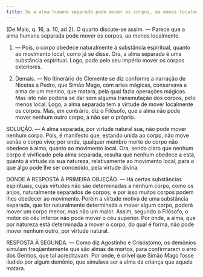 ```yaml
---
title: Se a alma humana separada pode mover os corpos, ao menos localmente
---
```


(De Malo, q. 16, a. 10, ad 2).
  O quarto discute-se assim. — Parece que a alma humana separada pode mover os corpos, ao menos localmente.  

1. — Pois, o corpo obedece naturalmente à substância espiritual, quanto ao movimento local, como já se disse. Ora, a alma separada é uma substância espiritual. Logo, pode pelo seu império mover os corpos exteriores.  

2. Demais. — No Itinerário de Clemente se diz conforme a narração de Nicetas a Pedro, que Simão Mago, com artes mágicas, conservava a alma de um menino, que matara, pela qual fazia operações mágicas. Mas isto não poderia se dar sem alguma transmutação dos corpos, pelo menos local. Logo, a alma separada tem a virtude de mover localmente os corpos.  Mas, em contrário, diz o Filósofo, que a alma não pode mover nenhum outro corpo, a não ser o próprio.  

SOLUÇÃO. — A alma separada, por virtude natural sua, não pode mover nenhum corpo. Pois, é manifesto que, estando unida ao corpo, não move senão o corpo vivo; por onde, qualquer membro morto do corpo não obedece à alma, quanto ao movimento local. Ora, sendo claro que nenhum corpo é vivificado pela alma separada, resulta que nenhum obedece a esta, quanto à virtude da sua natureza, relativamente ao movimento local, para o que algo pode lhe ser concedido, pela virtude divina.  

DONDE A RESPOSTA À PRIMEIRA OBJEÇÃO. — Há certas substâncias espirituais, cujas virtudes não são determinadas a nenhum corpo, como os anjos, naturalmente separados de corpos; e por isso muitos corpos podem lhes obedecer ao movimento. Porém a virtude motiva de uma substância separada, que for naturalmente determinada a mover algum corpo, poderá mover um corpo menor, mas não um maior. Assim, segundo o Filósofo, o motor do céu inferior não pode mover o céu superior. Por onde, a alma, que por natureza está determinada a mover o corpo, do qual é forma, não pode mover nenhum outro, por virtude natural.  

RESPOSTA À SEGUNDA. — Como diz Agostinho e Crisóstomo, os demônios simulam freqüentemente que são almas de mortos, para confirmarem o erro dos Gentios, que tal acreditavam. Por onde, é crível que Simão Mago fosse iludido por algum demônio, que simulava ser a alma da criança que aquele matara.